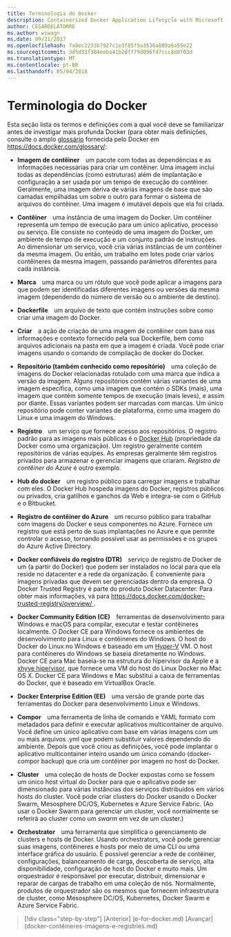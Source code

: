 ```yaml
---
title: Terminologia do Docker
description: Containerized Docker Application Lifecycle with Microsoft Platform and Tools (Ciclo de vida de aplicativo do Docker em contêineres com a plataforma e as ferramentas da Microsoft)
author: CESARDELATORRE
ms.author: wiwagn
ms.date: 09/21/2017
ms.openlocfilehash: 7a8ec2233b7927c1e3f85f5a3536a889a6a55e22
ms.sourcegitcommit: 3d5d33f384eeba41b2dff79d096f47ccc8d8f03d
ms.translationtype: MT
ms.contentlocale: pt-BR
ms.lasthandoff: 05/04/2018
---
```

# <a name="docker-terminology"></a>Terminologia do Docker

Esta seção lista os termos e definições com a qual você deve se familiarizar antes de investigar mais profunda Docker (para obter mais definições, consulte o amplo [glossário](https://docs.docker.com/glossary/) fornecida pelo Docker em <https://docs.docker.com/glossary/>:

-   **Imagem de contêiner** um pacote com todas as dependências e as informações necessárias para criar um contêiner. Uma imagem inclui todas as dependências (como estruturas) além de implantação e configuração a ser usada por um tempo de execução do contêiner. Geralmente, uma imagem deriva de várias imagens de base que são camadas empilhadas um sobre o outro para formar o sistema de arquivos do contêiner. Uma imagem é imutável depois que ela foi criada.

-   **Contêiner** uma instância de uma imagem do Docker. Um contêiner representa um tempo de execução para um único aplicativo, processo ou serviço. Ele consiste no conteúdo de uma imagem do Docker, um ambiente de tempo de execução e um conjunto padrão de instruções. Ao dimensionar um serviço, você cria várias instâncias de um contêiner da mesma imagem. Ou então, um trabalho em lotes pode criar vários contêineres da mesma imagem, passando parâmetros diferentes para cada instância.

-   **Marca** uma marca ou um rótulo que você pode aplicar a imagens para que podem ser identificadas diferentes imagens ou versões da mesma imagem (dependendo do número de versão ou o ambiente de destino).

-   **Dockerfile** um arquivo de texto que contém instruções sobre como criar uma imagem do Docker.

-   **Criar** a ação de criação de uma imagem de contêiner com base nas informações e contexto fornecido pela sua Dockerfile, bem como arquivos adicionais na pasta em que a imagem é criada. Você pode criar imagens usando o comando de compilação de docker do Docker.

-   **Repositório (também conhecido como repositório)** uma coleção de imagens do Docker relacionadas rotulado com uma marca que indica a versão da imagem. Alguns repositórios contêm várias variantes de uma imagem específica, como uma imagem que contém o SDKs (mais), uma imagem que contém somente tempos de execução (mais leves), e assim por diante. Essas variantes podem ser marcadas com marcas. Um único repositório pode conter variantes de plataforma, como uma imagem do Linux e uma imagem do Windows.

-   **Registro** um serviço que fornece acesso aos repositórios. O registro padrão para as imagens mais públicas é o [Docker Hub](https://hub.docker.com/) (propriedade da Docker como uma organização). Um registro geralmente contém repositórios de várias equipes. As empresas geralmente têm registros privados para armazenar e gerenciar imagens que criaram. *Registro de contêiner do Azure* é outro exemplo.

-   **Hub do docker** um registro público para carregar imagens e trabalhar com eles. O Docker Hub hospeda imagens do Docker, registros públicos ou privados, cria gatilhos e ganchos da Web e integra-se com o GitHub e o Bitbucket.

-   **Registro de contêiner do Azure** um recurso público para trabalhar com imagens do Docker e seus componentes no Azure. Fornece um registro que está perto de suas implantações no Azure e que permite controlar o acesso, tornando possível usar as permissões e os grupos do Azure Active Directory.

-   **Docker confiáveis do registro (DTR)** serviço de registro de Docker de um (a partir do Docker) que podem ser instalados no local para que ela reside no datacenter e a rede da organização. É conveniente para imagens privadas que devem ser gerenciadas dentro da empresa. O Docker Trusted Registry é parte do produto Docker Datacenter. Para obter mais informações, vá para [ https://docs.docker.com/docker-trusted-registry/overview/ ](https://docs.docker.com/docker-trusted-registry/overview/).

-   **Docker Community Edition (CE)** ferramentas de desenvolvimento para Windows e macOS para compilar, executar e testar contêineres localmente. O Docker CE para Windows fornece os ambientes de desenvolvimento para Linux e contêineres do Windows. O host do Docker do Linux no Windows é baseado em um [Hyper-V](https://www.microsoft.com/en-us/server-cloud/solutions/virtualization.aspx) VM. O host para contêineres do Windows se baseia diretamente no Windows. Docker CE para Mac baseia-se na estrutura do hipervisor da Apple e a [xhyve hipervisor](https://github.com/mist64/xhyve), que fornece uma VM do host do Linux Docker no Mac OS X. Docker CE para Windows e Mac substitui a caixa de ferramentas do Docker, que é baseado em VirtualBox Oracle.

-   **Docker Enterprise Edition (EE)** uma versão de grande porte das ferramentas do Docker para desenvolvimento Linux e Windows.

-   **Compor** uma ferramenta de linha de comando e YAML formato com metadados para definir e executar aplicativos multicontainer de arquivo. Você define um único aplicativo com base em várias imagens com um ou mais arquivos .yml que podem substituir valores dependendo do ambiente. Depois que você criou as definições, você pode implantar o aplicativo multicontainer inteiro usando um único comando (docker-compor backup) que cria um contêiner por imagem no host do Docker.

-   **Cluster** uma coleção de hosts de Docker expostas como se fossem um único host virtual do Docker para que o aplicativo pode ser dimensionado para várias instâncias dos serviços distribuídos em vários hosts do cluster. Você pode criar clusters do Docker usando o Docker Swarm, Mesosphere DC/OS, Kubernetes e Azure Service Fabric. (Ao usar o Docker Swarm para gerenciar um cluster, você normalmente se referirá ao cluster como um *swarm* em vez de um cluster.)

-   **Orchestrator** uma ferramenta que simplifica o gerenciamento de clusters e hosts de Docker. Usando orchestrators, você pode gerenciar suas imagens, contêineres e hosts por meio de uma CLI ou uma interface gráfica do usuário. É possível gerenciar a rede de contêiner, configurações, balanceamento de carga, descoberta de serviço, alta disponibilidade, configuração de host do Docker e muito mais. Um orquestrador é responsável por executar, distribuir, dimensionar e reparar de cargas de trabalho em uma coleção de nós. Normalmente, produtos de orquestrador são os mesmos que fornecem infraestrutura de cluster, como Mesosphere DC/OS, Kubernetes, Docker Swarm e Azure Service Fabric.


>[!div class="step-by-step"]
[Anterior] (e-for-docker.md) [Avançar] (docker-contêineres-imagens-e-registries.md)
